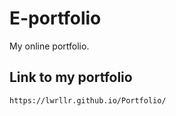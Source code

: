 # E-portfolio

My online portfolio.


## Link to my portfolio

```
https://lwrllr.github.io/Portfolio/
```
